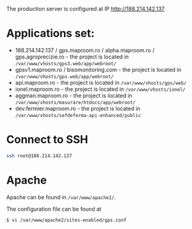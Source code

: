 The production server is configured at IP http://188.214.142.137

# Applications set:

- 188.214.142.137 / gps.maproom.ro / alpha.maproom.ro / gps.agroprecizie.ro - the project is located in `/var/www/vhosts/gps3.web/app/webroot/`
- gpsv1.maproom.ro /  bisomonitoring.com - the project is located in `/var/www/vhosts/gps.web/app/webroot/`
- api.maproom.ro - the project is located in `/var/www/vhosts/gps/web/`
- ionel.maproom.ro - the project is located in `/var/www/vhosts/ionel/`
- aggman.maproom.ro - the project is located in `/var/www/vhosts/masurare/htdocs/app/webroot/`
- dev.fermier.maproom.ro - the project is located in `/var/www/vhosts/sefdeferma-api-enhanced/public`

# Connect to SSH

```sh
ssh root@188.214.142.137
```

# Apache

Apache can be found in `/var/www/apache2/`. 

The configuration file can be found at 

```sh
$ vi /var/www/apache2/sites-enabled/gps.conf 
```